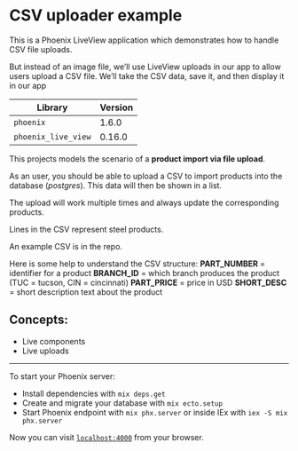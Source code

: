 # CSV uploader example

This is a Phoenix LiveView application which demonstrates how to handle CSV file uploads.

But instead of an image file, we’ll use LiveView uploads in our app to allow users upload a CSV file. We’ll take the CSV data, save it, and then display it in our app

| Library | Version |
| --- | --- |
| `phoenix` | 1.6.0 |
| `phoenix_live_view` | 0.16.0 |

This projects models the scenario of a **product import via file upload**.

As an user, you should be able to upload a CSV to import products into the database (*postgres*). This data will then be shown in a list.

The upload will work multiple times and always update the corresponding products.

Lines in the CSV represent steel products.

An example CSV is in the repo.

Here is some help to understand the CSV structure:
**PART_NUMBER** = identifier for a product
**BRANCH_ID** = which branch produces the product (TUC = tucson, CIN = cincinnati)
**PART_PRICE** = price in USD
**SHORT_DESC** = short description text about the product

## Concepts:

- Live components
- Live uploads

* * *

To start your Phoenix server:

- Install dependencies with `mix deps.get`
- Create and migrate your database with `mix ecto.setup`
- Start Phoenix endpoint with `mix phx.server` or inside IEx with `iex -S mix phx.server`

Now you can visit [`localhost:4000`](http://localhost:4000) from your browser.
